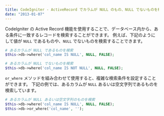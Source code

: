 ```yaml
---
title: CodeIgniter - ActiveRecord でカラムが NULL のもの、NULL でないものを検索する
date: "2013-01-07"
---
```


CodeIgniter の Active Record 機能を使用することで、データベース内から、ある条件に一致するレコードを検索することができます。
例えば、下記のようにして値が `NULL` であるものや、`NULL` でないものを検索することできます。

~~~ php
# あるカラムが NULL であるものを検索
$this->db->where('col_name IS NULL', NULL, FALSE);

# あるカラムが NULL でないものを検索
$this->db->where('col_name IS NOT NULL', NULL, FALSE);
~~~

`or_where` メソッドを組み合わせて使用すると、複雑な検索条件を設定することができます。
下記の例では、あるカラムが `NULL` あるいは空文字列であるものを検索しています。

~~~ php
# あるカラムが NULL あるいは空文字列のものを検索
$this->db->where('col_name IS NULL', NULL, FALSE);
$this->db->or_where('col_name', '');
~~~

